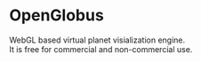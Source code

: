 OpenGlobus
==========

WebGL based virtual planet visialization engine.
<br/>
It is free for commercial and non-commercial use.
